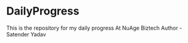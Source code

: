 # DailyProgress
This is the repository for my daily progress At NuAge Biztech
Author - Satender Yadav
